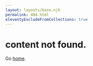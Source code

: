```yaml
---
layout: layouts/base.njk
permalink: 404.html
eleventyExcludeFromCollections: true
---
```

# content not found.

Go <a href="/">home</a>.
